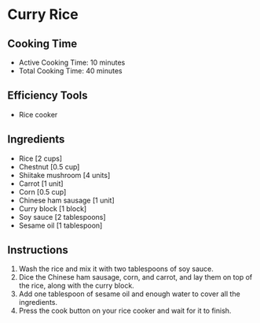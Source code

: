 # Curry Rice

## Cooking Time

- Active Cooking Time: 10 minutes
- Total Cooking Time: 40 minutes

## Efficiency Tools

- Rice cooker

## Ingredients

- Rice [2 cups]
- Chestnut [0.5 cup]
- Shiitake mushroom [4 units]
- Carrot [1 unit]
- Corn [0.5 cup]
- Chinese ham sausage [1 unit]
- Curry block [1 block]
- Soy sauce [2 tablespoons]
- Sesame oil [1 tablespoon]

## Instructions

1. Wash the rice and mix it with two tablespoons of soy sauce.
2. Dice the Chinese ham sausage, corn, and carrot, and lay them on top of the rice, along with the curry block.
3. Add one tablespoon of sesame oil and enough water to cover all the ingredients.
4. Press the cook button on your rice cooker and wait for it to finish.
